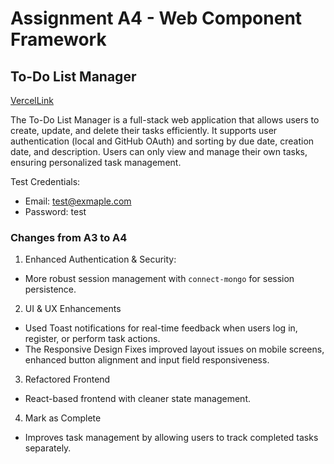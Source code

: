 Assignment A4 - Web Component Framework
===

## To-Do List Manager

[VercelLink](https://a4-keluliu.vercel.app)

The To-Do List Manager is a full-stack web application that allows users to create, update, and delete their tasks efficiently. It supports user authentication (local and GitHub OAuth) and sorting by due date, creation date, and description. Users can only view and manage their own tasks, ensuring personalized task management.

Test Credentials:
- Email: test@exmaple.com
- Password: test

### Changes from A3 to A4
1. Enhanced Authentication & Security:
- More robust session management with `connect-mongo` for session persistence.
2. UI & UX Enhancements
- Used Toast notifications for real-time feedback when users log in, register, or perform task actions.
- The Responsive Design Fixes improved layout issues on mobile screens, enhanced button alignment and input field responsiveness.
3. Refactored Frontend
- React-based frontend with cleaner state management.
4. Mark as Complete
- Improves task management by allowing users to track completed tasks separately.

